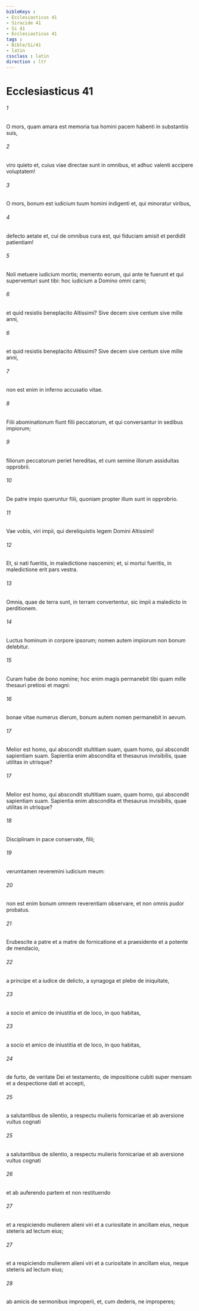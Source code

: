 ```yaml
---
bibleKeys : 
- Ecclesiasticus 41
- Siracide 41
- Si 41
- Ecclesiasticus 41
tags : 
- Bible/Si/41
- latin
cssclass : latin
direction : ltr
---
```


# Ecclesiasticus 41

###### 1
O mors, quam amara est memoria tua homini pacem habenti in substantiis suis,
###### 2
viro quieto et, cuius viae directae sunt in omnibus, et adhuc valenti accipere voluptatem!
###### 3
O mors, bonum est iudicium tuum homini indigenti et, qui minoratur viribus,
###### 4
defecto aetate et, cui de omnibus cura est, qui fiduciam amisit et perdidit patientiam!
###### 5
Noli metuere iudicium mortis; memento eorum, qui ante te fuerunt et qui superventuri sunt tibi: hoc iudicium a Domino omni carni;
###### 6
et quid resistis beneplacito Altissimi? Sive decem sive centum sive mille anni,
###### 6
et quid resistis beneplacito Altissimi? Sive decem sive centum sive mille anni,
###### 7
non est enim in inferno accusatio vitae.
###### 8
Filii abominationum fiunt filii peccatorum, et qui conversantur in sedibus impiorum;
###### 9
filiorum peccatorum periet hereditas, et cum semine illorum assiduitas opprobrii.
###### 10
De patre impio queruntur filii, quoniam propter illum sunt in opprobrio.
###### 11
Vae vobis, viri impii, qui dereliquistis legem Domini Altissimi!
###### 12
Et, si nati fueritis, in maledictione nascemini; et, si mortui fueritis, in maledictione erit pars vestra.
###### 13
Omnia, quae de terra sunt, in terram convertentur, sic impii a maledicto in perditionem.
###### 14
Luctus hominum in corpore ipsorum; nomen autem impiorum non bonum delebitur.
###### 15
Curam habe de bono nomine; hoc enim magis permanebit tibi quam mille thesauri pretiosi et magni:
###### 16
bonae vitae numerus dierum, bonum autem nomen permanebit in aevum.
###### 17
Melior est homo, qui abscondit stultitiam suam, quam homo, qui abscondit sapientiam suam. Sapientia enim abscondita et thesaurus invisibilis, quae utilitas in utrisque?
###### 17
Melior est homo, qui abscondit stultitiam suam, quam homo, qui abscondit sapientiam suam. Sapientia enim abscondita et thesaurus invisibilis, quae utilitas in utrisque?
###### 18
Disciplinam in pace conservate, filii;
###### 19
verumtamen reveremini iudicium meum:
###### 20
non est enim bonum omnem reverentiam observare, et non omnis pudor probatus.
###### 21
Erubescite a patre et a matre de fornicatione et a praesidente et a potente de mendacio,
###### 22
a principe et a iudice de delicto, a synagoga et plebe de iniquitate,
###### 23
a socio et amico de iniustitia et de loco, in quo habitas, 
###### 23
a socio et amico de iniustitia et de loco, in quo habitas, 
###### 24
de furto, de veritate Dei et testamento, de impositione cubiti super mensam et a despectione dati et accepti,
###### 25
a salutantibus de silentio, a respectu mulieris fornicariae et ab aversione vultus cognati
###### 25
a salutantibus de silentio, a respectu mulieris fornicariae et ab aversione vultus cognati
###### 26
et ab auferendo partem et non restituendo
###### 27
et a respiciendo mulierem alieni viri et a curiositate in ancillam eius, neque steteris ad lectum eius;
###### 27
et a respiciendo mulierem alieni viri et a curiositate in ancillam eius, neque steteris ad lectum eius;
###### 28
ab amicis de sermonibus improperii, et, cum dederis, ne improperes;
